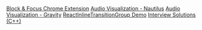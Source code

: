[Block & Focus Chrome Extension](https://www.blockandfocus.com/)
[Audio Visualization - Nautilus](https://felipethome.github.io/av-nautilus/)
[Audio Visualization - Gravity](https://felipethome.github.io/av-gravity/)
[ReactInlineTransitionGroup Demo](http://felipethome.github.io/react-inline-transition-group/)
[Interview Solutions (C++)](https://felipethome.github.io/coding-interview-solutions/)

<!--
**felipethome/felipethome** is a ✨ _special_ ✨ repository because its `README.md` (this file) appears on your GitHub profile.

Here are some ideas to get you started:

- 🔭 I’m currently working on ...
- 🌱 I’m currently learning ...
- 👯 I’m looking to collaborate on ...
- 🤔 I’m looking for help with ...
- 💬 Ask me about ...
- 📫 How to reach me: ...
- 😄 Pronouns: ...
- ⚡ Fun fact: ...
-->
